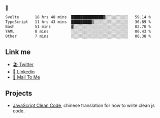 🤔


<!--START_SECTION:waka-->

```txt
Svelte       18 hrs 48 mins  ██████████████▓░░░░░░░░░░   59.14 %
TypeScript   11 hrs 43 mins  █████████▒░░░░░░░░░░░░░░░   36.89 %
Bash         51 mins         ▓░░░░░░░░░░░░░░░░░░░░░░░░   02.70 %
YAML         8 mins          ░░░░░░░░░░░░░░░░░░░░░░░░░   00.43 %
Other        7 mins          ░░░░░░░░░░░░░░░░░░░░░░░░░   00.38 %
```

<!--END_SECTION:waka-->

## Link me

- [🏖️ Twitter](https://twitter.com/yuetong3yu)
- [🧳 Linkedin](https://www.linkedin.com/in/yuetong3yu)
- [📧 Mail To Me](mailto:yuetong3yu@gmail.com)


## Projects 

- [JavaScript Clean Code](https://js-clean-code-cn.vercel.app/), chinese translation for how to write clean js code.
